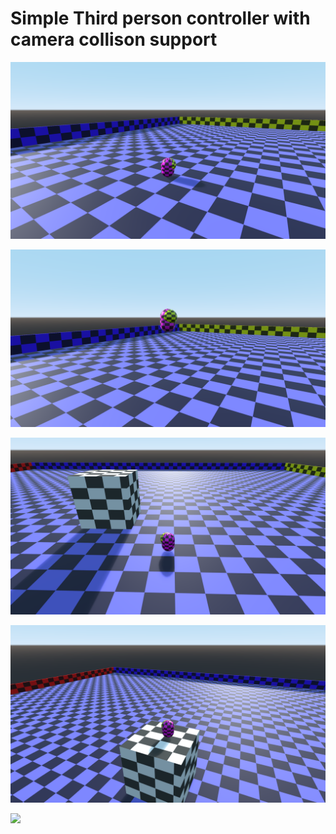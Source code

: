 # Simple Third person controller with camera collison support
![](https://github.com/kruglinski/gamedev/blob/master/tps_mini_demo/screenshots/Base%20Profile%20Screenshot%202020.04.19%20-%2011.55.16.45.png)

![](https://github.com/kruglinski/gamedev/blob/master/tps_mini_demo/screenshots/Base%20Profile%20Screenshot%202020.04.19%20-%2011.55.26.58.png)

![](https://github.com/kruglinski/gamedev/blob/master/tps_mini_demo/screenshots/Base%20Profile%20Screenshot%202020.04.19%20-%2012.13.59.26.png)

![](https://github.com/kruglinski/gamedev/blob/master/tps_mini_demo/screenshots/Base%20Profile%20Screenshot%202020.04.19%20-%2012.14.02.85.png)

![](https://github.com/kruglinski/gamedev/raw/master/tps_mini_demo/screenshots/capture.gif)
 
